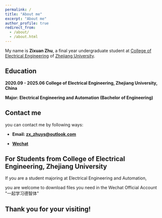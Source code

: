 ```yaml
---
permalink: /
title: "About me"
excerpt: "About me"
author_profile: true
redirect_from: 
  - /about/
  - /about.html
---
```



My name is **Zixuan Zhu**, a final year undergraduate student at [College of Electrical Engineering](http://ee.zju.edu.cn/) of [Zhejiang University](https://www.zju.edu.cn/).

## Education

**2020.09 - 2025.06     College of Electrical Engineering, Zhejiang University, China**

**Major: Electrical Engineering and Automation (Bachelor of Engineering)**

## Contact me

you can contact me by following ways:

* **Email: zx_zhuys@outlook.com** 

* **[Wechat](https://ZhuZixuan0809.github.io/images/Wechat_zzx.png)**

## For Students from College of Electrical Engineering, Zhejiang University

If you are a student majoring at Electrical Engineering and Automation,

you are welcome to download files you need in the Wechat Official Account "一起学习德智体"

## Thank you for your visiting! 
